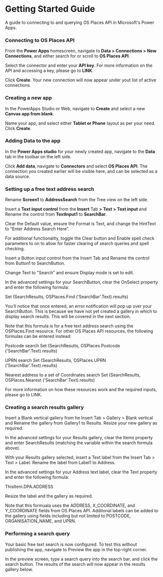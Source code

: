 # Getting Started Guide

A guide to connecting to and querying OS Places API in Microsoft's Power Apps.


### Connecting to OS Places API

From the **Power Apps** homescreen, navigate to **Data > Connections > New Connections**, and either search for or scroll to **OS Places API**. 

Select the connector and enter your **API key**. For more information on the API and accessing a key, please go to **LINK**.

Click **Create**. Your new connection will now appear under yout list of active connections.


### Creating a new app

In the PowerApps Studio or Web, navigate to **Create** and select a new **Canvas app from blank**.

Name your app, and select either **Tablet or Phone** layout as per your need. Click **Create**.


### Adding Data to the app

In the **Power Apps studio** for your newly created app, navigate to the **Data** tab in the toolbar on the left side.

Click **Add data**, navigate to **Connectors** and select **OS Places API**. The connection you created earlier will be visible here, and can be selected as a data source.


### Setting up a free text address search

Rename **Screen1** to **AddressSearch** from the Tree view on the left side.

Insert a **Text input control** from the **Insert** Tab **> Text > Text input** and Rename the control from **TextInput1** to **SearchBar**.

Clear the Default value, ensure the Format is Text, and change the HintText to “Enter Address Search Here”.

For additional functionality, toggle the Clear button and Enable spell check parameters to on to allow for faster clearing of search queries and spell checking.

Insert a Button input control from the Insert Tab and Rename the control from Button1 to SearchButton.

Change Text to "Search" and ensure Display mode is set to edit.

In the advanced settings for your SearchButton, clear the OnSelect property and enter the following formula:

Set (SearchResults, OSPlaces.Find ('SearchBar'.Text).results)

You'll notice that once entered, an error notification will pop up over your SearchButton. This is because we have not yet created a gallery in which to display search results. This will be covered in the next section.

Note that this formula is for a free text address search using the OSPlaces.Find resource. For other OS Places API resources, the following formulas can be entered instead:

Postcode search
Set (SearchResults, OSPlaces.Postcode ('SearchBar'.Text).results)

UPRN search
Set (SearchResults, OSPlaces.UPRN ('SearchBar'.Text).results)

Nearest address to a set of Coordinates search
Set (SearchResults, OSPlaces.Nearest ('SearchBar'.Text).results)

For more information on how these resources work and the required inputs, please go to LINK.


### Creating a search results gallery

Insert a Blank vertical gallery from he Insert Tab > Gallery > Blank vertical and Rename the gallery from Gallery1 to Results. Resize your new gallery as required.

In the advanced settings for your Results gallery, clear the Items property and enter SearchResults (matching the variable within the search formula above).

With your Results gallery selected, insert a Text label from the Insert Tab > Text > Label. Rename the label from Label1 to Address.

In the advanced settings for your Address text label, clear the Text property and enter the following formula:

ThisItem.DPA.ADDRESS

Resize the label and the gallery as required.

Note that this formuala uses the ADDRESS, X_COORDINATE, and Y_COORDINATE fields from OS Places API. Additonal labels can be added to the gallery using fields including but not limited to POSTCODE, ORGANISATION_NAME, and UPRN.


### Performing a search query

Your basic free text search is now configured. To test this without publishing the app, navigate to Preview the app in the top-right corner.

In the preview screen, type a search query into the search bar, and click the search button. The results of the search will now appear in the results gallery below.
